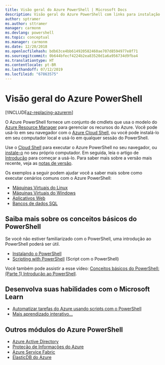 ```yaml
---
title: Visão geral do Azure PowerShell | Microsoft Docs
description: Visão geral do Azure PowerShell com links para instalação e configuração.
author: sptramer
ms.author: sttramer
manager: carmonm
ms.devlang: powershell
ms.topic: conceptual
ms.manager: carmonm
ms.date: 12/20/2018
ms.openlocfilehash: bdb63ce4bb614920582460ae707d8594977e8f71
ms.sourcegitcommit: 0b644bfecf4224b2ea83520d1a6a956734d9fba4
ms.translationtype: HT
ms.contentlocale: pt-BR
ms.lasthandoff: 07/12/2019
ms.locfileid: "67863575"
---
```

# <a name="overview-of-azure-powershell"></a>Visão geral do Azure PowerShell

[!INCLUDE[az-replacing-azurerm](../includes/az-replacing-azurerm.md)]

O Azure PowerShell fornece um conjunto de cmdlets que usa o modelo do [Azure Resource Manager](/azure/azure-resource-manager/resource-group-overview) para gerenciar os recursos do Azure. Você pode usá-lo em seu navegador com o [Azure Cloud Shell](/azure/cloud-shell/overview), ou você pode instalá-lo em seu computador local e usá-lo em qualquer sessão do PowerShell.

Use o [Cloud Shell](/azure/cloud-shell/overview) para executar o Azure PowerShell no seu navegador, ou [instale-o](install-azurerm-ps.md) no seu próprio computador. Em seguida, leia o artigo de [Introdução](get-started-azureps.md) para começar a usá-lo. Para saber mais sobre a versão mais recente, veja as [notas de versão](release-notes-azureps.md).

Os exemplos a seguir podem ajudar você a saber mais sobre como executar cenários comuns com o Azure PowerShell:

* [Máquinas Virtuais do Linux](/azure/virtual-machines/virtual-machines-linux-powershell-samples?toc=/powershell/azure/toc.json)
* [Máquinas Virtuais do Windows](/azure/virtual-machines/virtual-machines-windows-powershell-samples?toc=/powershell/azure/toc.json)
* [Aplicativos Web](/azure/app-service-web/app-service-powershell-samples?toc=/powershell/azure/toc.json)
* [Bancos de dados SQL](/azure/sql-database/sql-database-powershell-samples?toc=/powershell/azure/toc.json)

## <a name="learn-powershell-basics"></a>Saiba mais sobre os conceitos básicos do PowerShell

Se você não estiver familiarizado com o PowerShell, uma introdução ao PowerShell poderá ser útil.

* [Instalando o PowerShell](/powershell/scripting/setup/installing-windows-powershell)
* [Scripting with PowerShell](/powershell/scripting/powershell-scripting) (Script com o PowerShell)

Você também pode assistir a esse vídeo: [Conceitos básicos do PowerShell: (Parte 1) Introdução ao PowerShell](https://channel9.msdn.com/Blogs/Taste-of-Premier/PowerShellBasicsPart1).

## <a name="build-your-skills-with-microsoft-learn"></a>Desenvolva suas habilidades com o Microsoft Learn

- [Automatizar tarefas do Azure usando scripts com o PowerShell](/learn/modules/automate-azure-tasks-with-powershell/)
- [Mais aprendizado interativo...](/learn/browse/?term=powershell)

## <a name="other-azure-powershell-modules"></a>Outros módulos do Azure PowerShell

* [Azure Active Directory](/powershell/azure/active-directory/)
* [Proteção de Informações do Azure](/powershell/azure/aip/)
* [Azure Service Fabric](/powershell/azure/service-fabric/)
* [ElasticDB do Azure](/powershell/azure/elasticdbjobs/)
